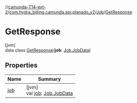 //[camunda-7.14-ext-2](../../../../index.md)/[com.hydra_billing.camunda.api.planado_v2](../../index.md)/[Job](../index.md)/[GetResponse](index.md)

# GetResponse

[jvm]\
data class [GetResponse](index.md)(**job**: [Job.JobData](../-job-data/index.md))

## Properties

| Name | Summary |
|---|---|
| [job](job.md) | [jvm]<br>val [job](job.md): [Job.JobData](../-job-data/index.md) |
